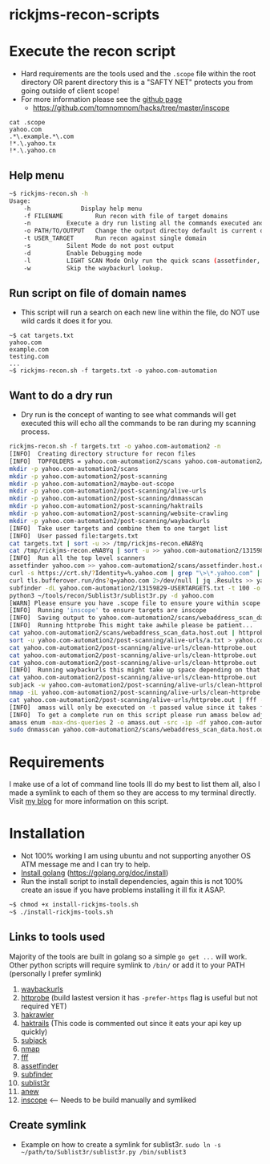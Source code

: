 # rickjms-recon-scripts


# Execute the recon script
- Hard requirements are the tools used and the `.scope` file within the root directory OR parent directory this is a "SAFTY NET" protects you from going outside of client scope!
- For more information please see the [github page](https://github.com/tomnomnom/hacks/tree/master/inscope)
	- https://github.com/tomnomnom/hacks/tree/master/inscope
```
cat .scope
yahoo.com
.*\.example.*\.com
!*.\.yahoo.tx
!*.\.yahoo.cn
```

## Help menu
```bash
~$ rickjms-recon.sh -h
Usage:
	-h 				Display help menu
	-f FILENAME 		Run recon with file of target domains
	-n 			Execute a dry run listing all the commands executed and tools used
	-o PATH/TO/OUTPUT 	Change the output directoy default is current directory
	-t USER_TARGET 		Run recon against single domain
	-s 			Silent Mode do not post output
	-d 			Enable Debugging mode
	-l 			LIGHT SCAN Mode Only run the quick scans (assetfinder, crt.sh, tls.bufferover.run)
	-w 			Skip the waybackurl lookup.
```
## Run script on file of domain names
- This script will run a search on each new line within the file, do NOT use wild cards it does it for you.
```
~$ cat targets.txt 
yahoo.com
example.com
testing.com
...
~$ rickjms-recon.sh -f targets.txt -o yahoo.com-automation
```

## Want to do a dry run
- Dry run is the concept of wanting to see what commands will get executed this will echo all the commands to be ran during my scanning process.
```bash
rickjms-recon.sh -f targets.txt -o yahoo.com-automation2 -n
[INFO]  Creating directory structure for recon files
[INFO]  TOPFOLDERS = yahoo.com-automation2/scans yahoo.com-automation2/post-scanning yahoo.com-automation2/maybe-out-scope
mkdir -p yahoo.com-automation2/scans
mkdir -p yahoo.com-automation2/post-scanning
mkdir -p yahoo.com-automation2/maybe-out-scope
mkdir -p yahoo.com-automation2/post-scanning/alive-urls
mkdir -p yahoo.com-automation2/post-scanning/dnmasscan
mkdir -p yahoo.com-automation2/post-scanning/haktrails
mkdir -p yahoo.com-automation2/post-scanning/website-crawling
mkdir -p yahoo.com-automation2/post-scanning/waybackurls
[INFO]  Take user targets and combine them to one target list
[INFO]  User passed file:targets.txt
cat targets.txt | sort -u >> /tmp/rickjms-recon.eNA8Yq
cat /tmp/rickjms-recon.eNA8Yq | sort -u >> yahoo.com-automation2/13159829-USERTARGETS.txt
[INFO]  Run all the top level scanners
assetfinder yahoo.com >> yahoo.com-automation2/scans/assetfinder.host.out
curl -s https://crt.sh/?Identity=%.yahoo.com | grep "\>\*.yahoo.com" | sed 's/<[/]*[TB][DR]>/\n/g' | grep -vE "<|^[\*]*[\.]*yahoo.com" | sort -u | awk 'NF' >> yahoo.com-automation2/scans/crtsh.host.out
curl tls.bufferover.run/dns?q=yahoo.com 2>/dev/null | jq .Results >> yahoo.com-automation2/scans/tls_bufferover.out
subfinder -dL yahoo.com-automation2/13159829-USERTARGETS.txt -t 100 -o yahoo.com-automation2/scans/subfinder.host.out -nW
python3 ~/tools/recon/Sublist3r/sublist3r.py -d yahoo.com
[WARN] Please ensure you have .scope file to ensure youre within scope
[INFO]  Running 'inscope' to ensure targets are inscope
[INFO]  Saving output to yahoo.com-automation2/scans/webaddress_scan_data.host.out
[INFO]  Running httprobe This might take awhile please be patient...
cat yahoo.com-automation2/scans/webaddress_scan_data.host.out | httprobe -c 60 | sed 's/https\?:\/\///' | tr -d ':443' >> yahoo.com-automation2/post-scanning/alive-urls/a.txt
sort -u yahoo.com-automation2/post-scanning/alive-urls/a.txt > yahoo.com-automation2/post-scanning/alive-urls/httprobe.out
cat yahoo.com-automation2/post-scanning/alive-urls/clean-httprobe.out | hakrawler -plain -forms >> yahoo.com-automation2/post-scanning/website-crawling/hakcrawler_forms.out
cat yahoo.com-automation2/post-scanning/alive-urls/clean-httprobe.out | hakrawler -plain -all >> yahoo.com-automation2/post-scanning/website-crawling/hakcrawler_all.out
cat yahoo.com-automation2/post-scanning/alive-urls/clean-httprobe.out | haktrails subdomains
[INFO]  Running waybackurls this might take up space depending on that program...
cat yahoo.com-automation2/post-scanning/alive-urls/clean-httprobe.out | waybackurls >> yahoo.com-automation2/post-scanning/waybackurls/wayback.out
subjack -w yahoo.com-automation2/post-scanning/alive-urls/clean-httprobe.out -t 100 -timeout 30 -ssl -c ~/wordlists/fingerprints.json -v 3 -o yahoo.com-automation2/post-scanning/potential-takeovers.out
nmap -iL yahoo.com-automation2/post-scanning/alive-urls/clean-httprobe.out -T4 -oA yahoo.com-automation2/post-scanning/nmap.out
cat yahoo.com-automation2/post-scanning/alive-urls/httprobe.out | fff -d 100 -S -o yahoo.com-automation2/post-scanning/fff-output
[INFO]  amass will only be executed on -t passed value since it takes for god damn ever to run...
[INFO]  To get a complete run on this script please run amass below adjust the 
amass enum -max-dns-queries 2 -o amass.out -src -ip -df yahoo.com-automation2/13159829-USERTARGETS.txt -brute -config ~/.config/amass/config.ini -active
sudo dnmasscan yahoo.com-automation2/scans/webaddress_scan_data.host.out yahoo.com-automation2/post-scanning/dnmasscan/dnmasscan.out -p443,80,4443,8443,8080,8081 -oG yahoo.com-automation2/post-scanning/dnmasscan/masscan.out
```

# Requirements
I make use of a lot of command line tools Ill do my best to list them all, also I made a symlink to each of them so they are access to my terminal directly. Visit [my blog](https://www.travisallister.com/post/bugbounty-recon-script-rickjms-recon-sh) for more information on this script.

# Installation
- Not 100% working I am using ubuntu and not supporting anyother OS ATM message me and I can try to help.
- [Install golang](https://golang.org/doc/install) (https://golang.org/doc/install)
- Run the install script to install dependencies, again this is not 100% create an issue if you have problems installing it ill fix it ASAP.
```bash
~$ chmod +x install-rickjms-tools.sh 
~$ ./install-rickjms-tools.sh 
```

## Links to tools used 
Majority of the tools are built in golang so a simple `go get ...` will work. Other python scripts will require symlink to `/bin/` or add it to your PATH (personally I prefer symlink)
1. [waybackurls](https://github.com/tomnomnom/waybackurls)
2. [httprobe](https://github.com/tomnomnom/httprobe) (build lastest version it has `-prefer-https` flag is useful but not required YET)
3. [hakrawler](https://github.com/hakluke/hakrawler)
4. [haktrails](https://github.com/hakluke/haktrails) (This code is commented out since it eats your api key up quickly)
5. [subjack](https://github.com/haccer/subjack)
6. [nmap](https://nmap.org/)
7. [fff](https://github.com/tomnomnom/fff)
8. [assetfinder](https://github.com/tomnomnom/assetfinder)
9. [subfinder](https://github.com/projectdiscovery/subfinder)
10. [sublist3r](https://github.com/aboul3la/Sublist3r)
11. [anew](https://github.com/tomnomnom/anew)
12. [inscope](https://github.com/tomnomnom/hacks/tree/master/inscope) <-- Needs to be build manually and symliked

## Create symlink
- Example on how to create a symlink for sublist3r.
`sudo ln -s ~/path/to/Sublist3r/sublist3r.py /bin/sublist3`